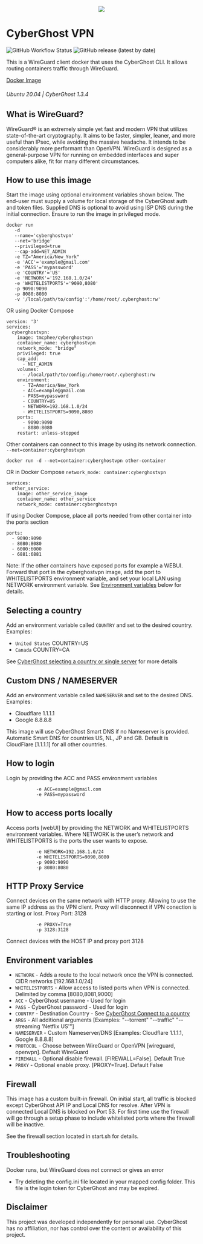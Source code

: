 <p align="center">
 <a href="https://www.cyberghostvpn.com/"> <img src="https://raw.githubusercontent.com/tmcphee/cyberghostvpn/main/.img/CyberGhost-Logo-Header.png"></a>
</p>

# CyberGhost VPN
![GitHub Workflow Status](https://img.shields.io/github/actions/workflow/status/tmcphee/cyberghostvpn/docker-image.yml?style=for-the-badge) ![GitHub release (latest by date)](https://img.shields.io/github/v/release/tmcphee/cyberghostvpn?style=for-the-badge)

This is a WireGuard client docker that uses the CyberGhost CLI. It allows routing containers traffic through WireGuard.

[Docker Image](https://hub.docker.com/r/tmcphee/cyberghostvpn)
###### Ubuntu 20.04 | CyberGhost 1.3.4
## What is WireGuard?

WireGuard® is an extremely simple yet fast and modern VPN that utilizes state-of-the-art cryptography. It aims to be faster, simpler, leaner, and more useful than IPsec, while avoiding the massive headache. It intends to be considerably more performant than OpenVPN. WireGuard is designed as a general-purpose VPN for running on embedded interfaces and super computers alike, fit for many different circumstances.

## How to use this image
Start the image using optional environment variables shown below. The end-user must supply a volume for local storage of the CyberGhost auth and token files. Supplied DNS is optional to avoid using ISP DNS during the initial connection. Ensure to run the image in privileged mode.
```
docker run 
   -d 
   --name='cyberghostvpn'
   --net='bridge'
   --privileged=true
   --cap-add=NET_ADMIN 
   -e TZ="America/New_York"
   -e 'ACC'='example@gmail.com'
   -e 'PASS'='mypassword'
   -e 'COUNTRY'='US'
   -e 'NETWORK'='192.168.1.0/24'
   -e 'WHITELISTPORTS'='9090,8080'
   -p 9090:9090
   -p 8080:8080
   -v '/local/path/to/config':'/home/root/.cyberghost:rw'
```
OR using Docker Compose
```
version: '3'
services:
  cyberghostvpn:
    image: tmcphee/cyberghostvpn
    container_name: cyberghostvpn
    network_mode: "bridge"
    privileged: true
    cap_add: 
      - NET_ADMIN
    volumes:
      - /local/path/to/config:/home/root/.cyberghost:rw
    environment:
      - TZ=America/New_York
      - ACC=example@gmail.com
      - PASS=mypassword
      - COUNTRY=US
      - NETWORK=192.168.1.0/24
      - WHITELISTPORTS=9090,8080
    ports:
      - 9090:9090
      - 8080:8080
    restart: unless-stopped
```

Other containers can connect to this image by using its network connection.
`--net=container:cyberghostvpn`
```
docker run -d --net=container:cyberghostvpn other-container
```
OR in Docker Compose
`network_mode: container:cyberghostvpn`
```
services:
  other_service:
    image: other_service_image
    container_name: other_service
    network_mode: container:cyberghostvpn
```

If using Docker Compose, place all ports needed from other container into the ports section
```
ports:
  - 9090:9090
  - 8080:8080
  - 6000:6000
  - 6881:6881
```

Note: If the other containers have exposed ports for example a WEBUI. Forward that port in the cyberghostvpn image, add the port to WHITELISTPORTS environment variable, and set your local LAN using NETWORK environment variable. See [Environment variables](https://github.com/tmcphee/cyberghostvpn#environment-variables) below for details. 

## Selecting a country

Add an environment variable called `COUNTRY` and set to the desired country. 
Examples:
- `United States` COUNTRY=US
- `Canada`        COUNTRY=CA

See [CyberGhost selecting a country or single server](https://support.cyberghostvpn.com/hc/en-us/articles/360020673194--How-to-select-a-country-or-single-server-with-CyberGhost-on-Linux) for more details

## Custom DNS / NAMESERVER
Add an environment variable called `NAMESERVER` and set to the desired DNS. 
Examples:
- Cloudflare 1.1.1.1
- Google 8.8.8.8

This image will use CyberGhost Smart DNS if no Nameserver is provided. Automatic Smart DNS for countries US, NL, JP and GB. Default is CloudFlare [1.1.1.1] for all other countries.

## How to login
Login by providing the ACC and PASS environment variables
```
           -e ACC=example@gmail.com
           -e PASS=mypassword
```

## How to access ports locally
Access ports [webUI] by providing the NETWORK and WHITELISTPORTS environment variables. Where NETWORK is the user’s network and WHITELISTPORTS is the ports the user wants to expose. 
```
           -e NETWORK=192.168.1.0/24
           -e WHITELISTPORTS=9090,8080
           -p 9090:9090
           -p 8080:8080
```

## HTTP Proxy Service
Connect devices on the same network with HTTP proxy. Allowing to use the same IP address as the VPN client.
Proxy will disconnect if VPN conection is starting or lost. 
Proxy Port: 3128
```
           -e PROXY=True
           -p 3128:3128
```
Connect devices with the HOST IP and proxy port 3128

## Environment variables

- `NETWORK` - Adds a route to the local network once the VPN is connected. CIDR networks [192.168.1.0/24]
- `WHITELISTPORTS` - Allow access to listed ports when VPN is connected. Delimited by comma [8080,8081,9000]
- `ACC` - CyberGhost username - Used for login
- `PASS` - CyberGhost password - Used for login
- `COUNTRY` - Destination Country - See [CyberGhost Connect to a country](https://support.cyberghostvpn.com/hc/en-us/articles/360020673194--How-to-select-a-country-or-single-server-with-CyberGhost-on-Linux#h_01EJDGC9TZDW38J9FKNFPE6MBE)
- `ARGS` - All additional arguments [Examples: "--torrent" "--traffic" "--streaming 'Netflix US'"]
- `NAMESERVER` - Custom Nameserver/DNS [Examples: Cloudflare 1.1.1.1, Google 8.8.8.8]
- `PROTOCOL` - Choose between WireGuard or OpenVPN [wireguard, openvpn]. Default WireGuard
- `FIREWALL` - Optional disable firewall. [FIREWALL=False]. Default True
- `PROXY` - Optional enable proxy. [PROXY=True]. Default False

## Firewall
This image has a custom built-in firewall. On initial start, all traffic is blocked except CyberGhost API IP and Local DNS for resolve. After VPN is connected Local DNS is blocked on Port 53. For first time use the firewall will go through a setup phase to include whitelisted ports where the firewall will be inactive. 

See the firewall section located in start.sh for details. 

## Troubleshooting

Docker runs, but WireGuard does not connect or gives an error
- Try deleting the config.ini file located in your mapped config folder. This file is the login token for CyberGhost and may be expired. 


## Disclaimer
This project was developed independently for personal use. CyberGhost has no affiliation, nor has control over the content or availability of this project.
